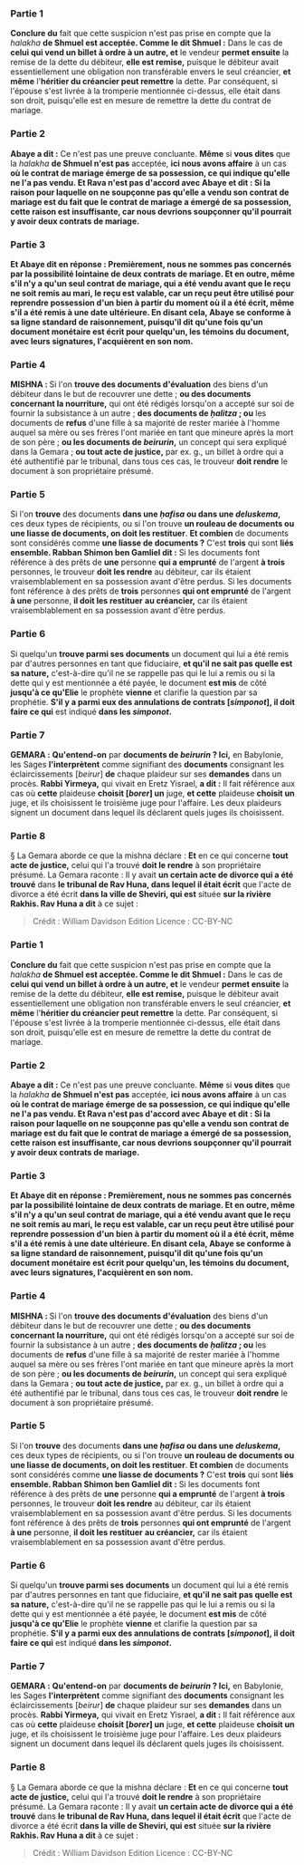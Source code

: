 
### Partie 1
<b>Conclure du</b> fait que cette suspicion n'est pas prise en compte que la <i>halakha</i> <b>de Shmuel est acceptée. Comme le dit Shmuel :</b> Dans le cas de <b>celui qui vend un billet à ordre à un autre, et</b> le vendeur <b>permet ensuite</b> la remise de la dette du débiteur, <b>elle est remise,</b> puisque le débiteur avait essentiellement une obligation non transférable envers le seul créancier, <b>et même</b> l'<b>héritier du créancier peut remettre</b> la dette. Par conséquent, si l'épouse s'est livrée à la tromperie mentionnée ci-dessus, elle était dans son droit, puisqu'elle est en mesure de remettre la dette du contrat de mariage.

### Partie 2
<b>Abaye a dit :</b> Ce n'est pas une preuve concluante. <b>Même</b> si <b>vous dites</b> que la <i>halakha</i> <b>de Shmuel n'est pas</b> acceptée, <b>ici nous avons affaire</b> à un cas <b>où le <b>contrat de mariage émerge de sa possession,</b> ce qui indique qu'elle ne l'a pas vendu. <b>Et Rava</b> n'est pas d'accord avec Abaye et <b>dit : Si</b> la raison pour laquelle on ne soupçonne pas qu'elle a vendu son contrat de mariage est <b>du fait</b> que le <b>contrat de mariage</b> a émergé de sa possession, cette raison est insuffisante, car <b>nous</b> devrions <b>soupçonner</b> qu'il pourrait y avoir <b>deux contrats de mariage.</b>

### Partie 3
<b>Et Abaye dit</b> en réponse : <b>Premièrement, nous ne sommes pas concernés par</b> la possibilité lointaine de <b>deux contrats de mariage. Et en outre,</b> même s'il n'y a qu'un seul contrat de mariage, qui a été vendu avant que le reçu ne soit remis au mari, le reçu est valable, car <b>un reçu</b> peut être utilisé pour <b>reprendre possession</b> d'un bien <b>à partir</b> du <b>moment</b> où il a été écrit, même s'il a été remis à une date ultérieure. En disant cela, <b>Abaye</b> se conforme <b>à sa ligne standard de <b>raisonnement</b>, puisqu'il dit</b> qu'une fois qu'un document monétaire est écrit pour quelqu'un, <b>les témoins du document, avec leurs signatures, l'acquièrent</b> en son nom.</b>

### Partie 4
<strong>MISHNA : </strong>Si l'on <b>trouve des documents d'évaluation</b> des biens d'un débiteur dans le but de recouvrer une dette ; <b>ou des documents concernant la nourriture,</b> qui ont été rédigés lorsqu'on a accepté sur soi de fournir la subsistance à un autre ; <b>des documents de <i>ḥalitza</i> ; ou</b> les documents de <b>refus</b> d'une fille à sa majorité de rester mariée à l'homme auquel sa mère ou ses frères l'ont mariée en tant que mineure après la mort de son père ; <b>ou les documents de <i>beirurin</i>,</b> un concept qui sera expliqué dans la Gemara ; <b>ou tout acte de justice,</b> par ex. g., un billet à ordre qui a été authentifié par le tribunal, dans tous ces cas, le trouveur <b>doit rendre</b> le document à son propriétaire présumé.

### Partie 5
Si l'on <b>trouve</b> des documents <b>dans une <i>ḥafisa</i> ou dans une <i>deluskema</i>,</b> ces deux types de récipients, ou si l'on trouve <b>un rouleau de documents ou une liasse de documents, on doit les restituer</b>. <b>Et combien</b> de documents sont considérés comme <b>une liasse de documents ?</b> C'est <b>trois</b> qui sont <b>liés ensemble. Rabban Shimon ben Gamliel dit :</b> Si les documents font référence à des prêts de <b>une</b> personne <b>qui a emprunté</b> de l'argent <b>à trois</b> personnes, le trouveur <b>doit les rendre</b> au débiteur,</b> car ils étaient vraisemblablement en sa possession avant d'être perdus. Si les documents font référence à des prêts de <b>trois</b> personnes <b>qui ont emprunté</b> de l'argent <b>à une</b> personne, <b>il doit les restituer</b> <b>au créancier,</b> car ils étaient vraisemblablement en sa possession avant d'être perdus.

### Partie 6
Si quelqu'un <b>trouve parmi ses documents</b> un document qui lui a été remis par d'autres personnes en tant que fiduciaire, <b>et qu'il ne sait pas quelle est sa nature,</b> c'est-à-dire qu'il ne se rappelle pas qui le lui a remis ou si la dette qui y est mentionnée a été payée, le document <b>est mis</b> de côté <b>jusqu'à ce qu'Elie</b> le prophète <b>vienne</b> et clarifie la question par sa prophétie. <b>S'il y a parmi eux des annulations de contrats [<i>simponot</i>], il doit faire ce qui</b> est indiqué <b>dans les <i>simponot</i>.</b>

### Partie 7
<strong>GEMARA :</strong> <b>Qu'entend-on</b> par <b>documents de <i>beirurin</i> ? Ici,</b> en Babylonie, les Sages <b>l'interprètent</b> comme signifiant des <b>documents</b> consignant les éclaircissements [<i>beirur</i>] <b>de</b> chaque plaideur sur ses <b>demandes</b> dans un procès. <b>Rabbi Yirmeya,</b> qui vivait en Eretz Yisrael, <b>a dit :</b> Il fait référence aux cas où <b>cette</b> plaideuse <b>choisit [<i>borer</i>] un</b> juge, <b>et cette</b> plaideuse <b>choisit un</b> juge, et ils choisissent le troisième juge pour l'affaire. Les deux plaideurs signent un document dans lequel ils déclarent quels juges ils choisissent.

### Partie 8
§ La Gemara aborde ce que la mishna déclare : <b>Et</b> en ce qui concerne <b>tout acte de justice,</b> celui qui l'a trouvé <b>doit le rendre</b> à son propriétaire présumé. La Gemara raconte : Il y avait <b>un certain acte de divorce qui a été trouvé</b> dans <b>le tribunal de Rav Huna, dans lequel il était écrit</b> que l'acte de divorce a été écrit <b>dans la ville de Sheviri, qui est</b> située <b>sur la rivière Rakhis. Rav Huna a dit</b> à ce sujet :

>Crédit : William Davidson Edition
>Licence : CC-BY-NC
### Partie 1
<b>Conclure du</b> fait que cette suspicion n'est pas prise en compte que la <i>halakha</i> <b>de Shmuel est acceptée. Comme le dit Shmuel :</b> Dans le cas de <b>celui qui vend un billet à ordre à un autre, et</b> le vendeur <b>permet ensuite</b> la remise de la dette du débiteur, <b>elle est remise,</b> puisque le débiteur avait essentiellement une obligation non transférable envers le seul créancier, <b>et même</b> l'<b>héritier du créancier peut remettre</b> la dette. Par conséquent, si l'épouse s'est livrée à la tromperie mentionnée ci-dessus, elle était dans son droit, puisqu'elle est en mesure de remettre la dette du contrat de mariage.

### Partie 2
<b>Abaye a dit :</b> Ce n'est pas une preuve concluante. <b>Même</b> si <b>vous dites</b> que la <i>halakha</i> <b>de Shmuel n'est pas</b> acceptée, <b>ici nous avons affaire</b> à un cas <b>où le <b>contrat de mariage émerge de sa possession,</b> ce qui indique qu'elle ne l'a pas vendu. <b>Et Rava</b> n'est pas d'accord avec Abaye et <b>dit : Si</b> la raison pour laquelle on ne soupçonne pas qu'elle a vendu son contrat de mariage est <b>du fait</b> que le <b>contrat de mariage</b> a émergé de sa possession, cette raison est insuffisante, car <b>nous</b> devrions <b>soupçonner</b> qu'il pourrait y avoir <b>deux contrats de mariage.</b>

### Partie 3
<b>Et Abaye dit</b> en réponse : <b>Premièrement, nous ne sommes pas concernés par</b> la possibilité lointaine de <b>deux contrats de mariage. Et en outre,</b> même s'il n'y a qu'un seul contrat de mariage, qui a été vendu avant que le reçu ne soit remis au mari, le reçu est valable, car <b>un reçu</b> peut être utilisé pour <b>reprendre possession</b> d'un bien <b>à partir</b> du <b>moment</b> où il a été écrit, même s'il a été remis à une date ultérieure. En disant cela, <b>Abaye</b> se conforme <b>à sa ligne standard de <b>raisonnement</b>, puisqu'il dit</b> qu'une fois qu'un document monétaire est écrit pour quelqu'un, <b>les témoins du document, avec leurs signatures, l'acquièrent</b> en son nom.</b>

### Partie 4
<strong>MISHNA : </strong>Si l'on <b>trouve des documents d'évaluation</b> des biens d'un débiteur dans le but de recouvrer une dette ; <b>ou des documents concernant la nourriture,</b> qui ont été rédigés lorsqu'on a accepté sur soi de fournir la subsistance à un autre ; <b>des documents de <i>ḥalitza</i> ; ou</b> les documents de <b>refus</b> d'une fille à sa majorité de rester mariée à l'homme auquel sa mère ou ses frères l'ont mariée en tant que mineure après la mort de son père ; <b>ou les documents de <i>beirurin</i>,</b> un concept qui sera expliqué dans la Gemara ; <b>ou tout acte de justice,</b> par ex. g., un billet à ordre qui a été authentifié par le tribunal, dans tous ces cas, le trouveur <b>doit rendre</b> le document à son propriétaire présumé.

### Partie 5
Si l'on <b>trouve</b> des documents <b>dans une <i>ḥafisa</i> ou dans une <i>deluskema</i>,</b> ces deux types de récipients, ou si l'on trouve <b>un rouleau de documents ou une liasse de documents, on doit les restituer</b>. <b>Et combien</b> de documents sont considérés comme <b>une liasse de documents ?</b> C'est <b>trois</b> qui sont <b>liés ensemble. Rabban Shimon ben Gamliel dit :</b> Si les documents font référence à des prêts de <b>une</b> personne <b>qui a emprunté</b> de l'argent <b>à trois</b> personnes, le trouveur <b>doit les rendre</b> au débiteur,</b> car ils étaient vraisemblablement en sa possession avant d'être perdus. Si les documents font référence à des prêts de <b>trois</b> personnes <b>qui ont emprunté</b> de l'argent <b>à une</b> personne, <b>il doit les restituer</b> <b>au créancier,</b> car ils étaient vraisemblablement en sa possession avant d'être perdus.

### Partie 6
Si quelqu'un <b>trouve parmi ses documents</b> un document qui lui a été remis par d'autres personnes en tant que fiduciaire, <b>et qu'il ne sait pas quelle est sa nature,</b> c'est-à-dire qu'il ne se rappelle pas qui le lui a remis ou si la dette qui y est mentionnée a été payée, le document <b>est mis</b> de côté <b>jusqu'à ce qu'Elie</b> le prophète <b>vienne</b> et clarifie la question par sa prophétie. <b>S'il y a parmi eux des annulations de contrats [<i>simponot</i>], il doit faire ce qui</b> est indiqué <b>dans les <i>simponot</i>.</b>

### Partie 7
<strong>GEMARA :</strong> <b>Qu'entend-on</b> par <b>documents de <i>beirurin</i> ? Ici,</b> en Babylonie, les Sages <b>l'interprètent</b> comme signifiant des <b>documents</b> consignant les éclaircissements [<i>beirur</i>] <b>de</b> chaque plaideur sur ses <b>demandes</b> dans un procès. <b>Rabbi Yirmeya,</b> qui vivait en Eretz Yisrael, <b>a dit :</b> Il fait référence aux cas où <b>cette</b> plaideuse <b>choisit [<i>borer</i>] un</b> juge, <b>et cette</b> plaideuse <b>choisit un</b> juge, et ils choisissent le troisième juge pour l'affaire. Les deux plaideurs signent un document dans lequel ils déclarent quels juges ils choisissent.

### Partie 8
§ La Gemara aborde ce que la mishna déclare : <b>Et</b> en ce qui concerne <b>tout acte de justice,</b> celui qui l'a trouvé <b>doit le rendre</b> à son propriétaire présumé. La Gemara raconte : Il y avait <b>un certain acte de divorce qui a été trouvé</b> dans <b>le tribunal de Rav Huna, dans lequel il était écrit</b> que l'acte de divorce a été écrit <b>dans la ville de Sheviri, qui est</b> située <b>sur la rivière Rakhis. Rav Huna a dit</b> à ce sujet :

>Crédit : William Davidson Edition
>Licence : CC-BY-NC